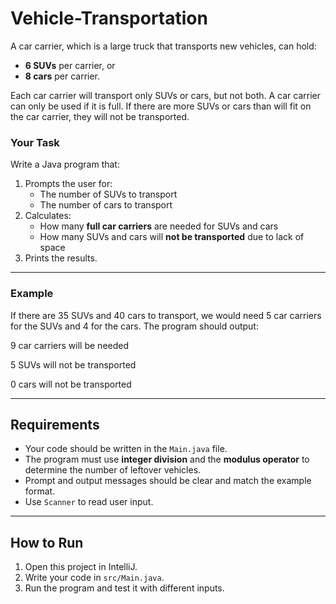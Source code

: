 # Vehicle-Transportation

A car carrier, which is a large truck that transports new vehicles, can hold:
- **6 SUVs** per carrier, or
- **8 cars** per carrier.

Each car carrier will transport only SUVs or cars, but not both. A car carrier can only be used if it is full. If there are more SUVs or cars than will fit on the car carrier, they will not be transported.

### Your Task
Write a Java program that:
1. Prompts the user for:
   - The number of SUVs to transport
   - The number of cars to transport
2. Calculates:
   - How many **full car carriers** are needed for SUVs and cars
   - How many SUVs and cars will **not be transported** due to lack of space
3. Prints the results.

---

### Example

If there are 35 SUVs and 40 cars to transport, we would need 5 car carriers for the SUVs and 4 for the cars. The program should output:

9 car carriers will be needed

5 SUVs will not be transported

0 cars will not be transported

---

## Requirements
- Your code should be written in the `Main.java` file.
- The program must use **integer division** and the **modulus operator** to determine the number of leftover vehicles.
- Prompt and output messages should be clear and match the example format.
- Use `Scanner` to read user input.

---

## How to Run
1. Open this project in IntelliJ.
2. Write your code in `src/Main.java`.
3. Run the program and test it with different inputs.
